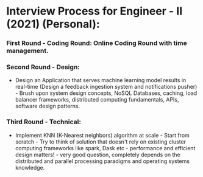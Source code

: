 # Interview Process for Engineer - II (2021) (Personal):  
### First Round - Coding Round: Online Coding Round with time management.  
### Second Round - Design:  
+ Design an Application that serves machine learning model results in real-time (Design a feedback ingestion system and notifications pusher) - Brush upon 
system design concepts, NoSQL Databases, caching, load balancer frameworks, distributed computing fundamentals, APIs, software design patterns.  

### Third Round - Technical:  
+ Implement KNN (K-Nearest neighbors) algorithm at scale - Start from scratch - Try to think of solution that doesn't rely on existing cluster computing frameworks 
like spark, Dask etc - performance and efficient design matters!  - very good question, completely depends on the distributed and parallel processing paradigms and 
operating systems knowledge.  
